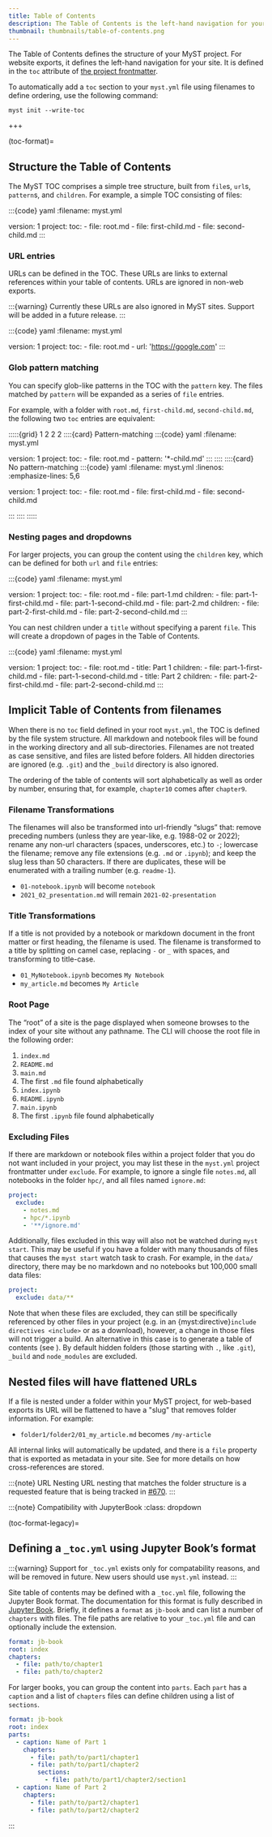 ```yaml
---
title: Table of Contents
description: The Table of Contents is the left-hand navigation for your site, it can be auto-generated or can be explicitly defined in `myst.yml`.
thumbnail: thumbnails/table-of-contents.png
---
```


The Table of Contents defines the structure of your MyST project. For website exports, it defines the left-hand navigation for your site.
It is defined in the `toc` attribute of [the project frontmatter](frontmatter.md#in-a-myst-yml-file).

To automatically add a `toc` section to your `myst.yml` file using filenames to define ordering, use the following command:

```shell
myst init --write-toc
```

+++

(toc-format)=

## Structure the Table of Contents

The  MyST TOC comprises a simple tree structure, built from `file`s, `url`s, `pattern`s, and `children`. For example, a simple TOC consisting of files:

:::{code} yaml
:filename: myst.yml

version: 1
project:
  toc:
    - file: root.md
    - file: first-child.md
    - file: second-child.md
:::

### URL entries

URLs can be defined in the TOC. These URLs are links to external references within your table of contents. URLs are ignored in non-web exports.

:::{warning}
Currently these URLs are also ignored in MyST sites. Support will be added in a future release.
:::

:::{code} yaml
:filename: myst.yml

version: 1
project:
  toc:
    - file: root.md
    - url: 'https://google.com'
:::

### Glob pattern matching

You can specify glob-like patterns in the TOC with the `pattern` key.
The files matched by `pattern` will be expanded as a series of `file` entries.

For example, with a folder with `root.md`, `first-child.md`, `second-child.md`, the following two `toc` entries are equivalent:

:::::{grid} 1 2 2 2
::::{card} Pattern-matching
:::{code} yaml
:filename: myst.yml

version: 1
project:
  toc:
    - file: root.md
    - pattern: '*-child.md'
:::
::::
::::{card} No pattern-matching
:::{code} yaml
:filename: myst.yml
:linenos:
:emphasize-lines: 5,6

version: 1
project:
  toc:
    - file: root.md
    - file: first-child.md
    - file: second-child.md

:::
::::
:::::

### Nesting pages and dropdowns

For larger projects, you can group the content using the `children` key, which can be defined for both `url` and `file` entries:

:::{code} yaml
:filename: myst.yml

version: 1
project:
  toc:
    - file: root.md
    - file: part-1.md
      children:
        - file: part-1-first-child.md
        - file: part-1-second-child.md
    - file: part-2.md
      children:
        - file: part-2-first-child.md
        - file: part-2-second-child.md
:::

You can nest children under a `title` without specifying a parent `file`.
This will create a dropdown of pages in the Table of Contents.

:::{code} yaml
:filename: myst.yml

version: 1
project:
  toc:
    - file: root.md
    - title: Part 1
      children:
        - file: part-1-first-child.md
        - file: part-1-second-child.md
    - title: Part 2
      children:
        - file: part-2-first-child.md
        - file: part-2-second-child.md
:::

## Implicit Table of Contents from filenames

When there is no `toc` field defined in your root `myst.yml`, the TOC is defined by the file system structure. All markdown and notebook files will be found in the working directory and all sub-directories. Filenames are not treated as case sensitive, and files are listed before folders. All hidden directories are ignored (e.g. `.git`) and the `_build` directory is also ignored.

The ordering of the table of contents will sort alphabetically as well as order by number, ensuring that, for example, `chapter10` comes after `chapter9`.

### Filename Transformations

The filenames will also be transformed into url-friendly “slugs” that: remove preceding numbers (unless they are year-like, e.g. 1988-02 or 2022); rename any non-url characters (spaces, underscores, etc.) to `-`; lowercase the filename; remove any file extensions (e.g. `.md` or `.ipynb`); and keep the slug less than 50 characters. If there are duplicates, these will be enumerated with a trailing number (e.g. `readme-1`).

- `01-notebook.ipynb` will become `notebook`
- `2021_02_presentation.md` will remain `2021-02-presentation`

### Title Transformations

If a title is not provided by a notebook or markdown document in the front matter or first heading, the filename is used. The filename is transformed to a title by splitting on camel case, replacing `-` or `_` with spaces, and transforming to title-case.

- `01_MyNotebook.ipynb` becomes `My Notebook`
- `my_article.md` becomes `My Article`

### Root Page

The “root” of a site is the page displayed when someone browses to the index of your site without any pathname. The CLI will choose the root file in the following order:

1. `index.md`
2. `README.md`
3. `main.md`
4. The first `.md` file found alphabetically
5. `index.ipynb`
6. `README.ipynb`
7. `main.ipynb`
8. The first `.ipynb` file found alphabetically


### Excluding Files

If there are markdown or notebook files within a project folder that you do not want included in your project, you may list these in the `myst.yml` project frontmatter under `exclude`. For example, to ignore a single file `notes.md`, all notebooks in the folder `hpc/`, and all files named `ignore.md`:

```yaml
project:
  exclude:
    - notes.md
    - hpc/*.ipynb
    - '**/ignore.md'
```

Additionally, files excluded in this way will also not be watched during `myst start`. This may be useful if you have a folder with many thousands of files that causes the `myst start` watch task to crash. For example, in the `data/` directory, there may be no markdown and no notebooks but 100,000 small data files:

```yaml
project:
  exclude: data/**
```

Note that when these files are excluded, they can still be specifically referenced by other files in your project (e.g. in an {myst:directive}`include directives <include>` or as a download), however, a change in those files will not trigger a build. An alternative in this case is to generate a table of contents (see [](./table-of-contents.md)). By default hidden folders (those starting with `.`, like `.git`), `_build` and `node_modules` are excluded.

## Nested files will have flattened URLs

If a file is nested under a folder within your MyST project, for web-based exports its URL will be flattened to have a "slug" that removes folder information. For example:

- `folder1/folder2/01_my_article.md` becomes `/my-article`

All internal links will automatically be updated, and there is a `file` property that is exported as metadata in your site.
See [](web-metadata.md) for more details on how cross-references are stored.

:::{note} URL Nesting
URL nesting that matches the folder structure is a requested feature that is being tracked in [#670](https://github.com/executablebooks/mystmd/issues/670).
:::

:::{note} Compatibility with JupyterBook
:class: dropdown

(toc-format-legacy)=
## Defining a `_toc.yml` using Jupyter Book’s format

:::{warning}
Support for `_toc.yml` exists only for compatability reasons, and will be removed in future. 
New users should use `myst.yml` instead.
:::

Site table of contents may be defined with a `_toc.yml` file, following the Jupyter Book format. The documentation for this format is fully described in [Jupyter Book](https://jupyterbook.org/en/stable/structure/toc.html). Briefly, it defines a `format` as `jb-book` and can list a number of `chapters` with files. The file paths are relative to your `_toc.yml` file and can optionally include the extension.

```yaml
format: jb-book
root: index
chapters:
  - file: path/to/chapter1
  - file: path/to/chapter2
```

For larger books, you can group the content into `parts`. Each `part` has a `caption` and a list of `chapters` files can define children using a list of `sections`.

```yaml
format: jb-book
root: index
parts:
  - caption: Name of Part 1
    chapters:
      - file: path/to/part1/chapter1
      - file: path/to/part1/chapter2
        sections:
          - file: path/to/part1/chapter2/section1
  - caption: Name of Part 2
    chapters:
      - file: path/to/part2/chapter1
      - file: path/to/part2/chapter2
```
:::
